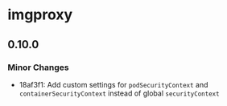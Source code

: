 # imgproxy

## 0.10.0

### Minor Changes

- 18af3f1: Add custom settings for `podSecurityContext` and `containerSecurityContext` instead of global `securityContext`
